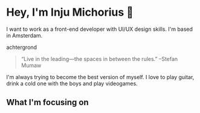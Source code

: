 # Hey, I'm Inju Michorius 👋
I want to work as a front-end developer with UI/UX design skills. I'm based in Amsterdam.

achtergrond

> “Live in the leading—the spaces in between the rules.” –Stefan Mumaw

I'm always trying to become the best version of myself. I love to play guitar, drink a cold one with the boys and play videogames.
## What I'm focusing on

<!--
**InjuMichorius/InjuMichorius** is a ✨ _special_ ✨ repository because its `README.md` (this file) appears on your GitHub profile.

Here are some ideas to get you started:

- 🔭 I’m currently working on ...
- 🌱 I’m currently learning ...
- 👯 I’m looking to collaborate on ...
- 🤔 I’m looking for help with ...
- 💬 Ask me about ...
- 📫 How to reach me: ...
- 😄 Pronouns: ...
- ⚡ Fun fact: ...
-->
